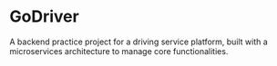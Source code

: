 # GoDriver
A backend practice project for a driving service platform, built with a microservices architecture to manage core functionalities.
